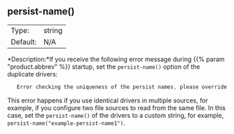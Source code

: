 ---
---
<!-- DISCLAIMER: This file is based on the syslog-ng Open Source Edition documentation https://github.com/balabit/syslog-ng-ose-guides/commit/2f4a52ee61d1ea9ad27cb4f3168b95408fddfdf2 and is used under the terms of The syslog-ng Open Source Edition Documentation License. The file has been modified by Axoflow. -->

## persist-name()

|          |        |
| -------- | ------ |
| Type:    | string |
| Default: | N/A    |

*Description:*If you receive the following error message during {{% param "product.abbrev" %}} startup, set the `persist-name()` option of the duplicate drivers:

```c
   Error checking the uniqueness of the persist names, please override it with persist-name option. Shutting down.
```

This error happens if you use identical drivers in multiple sources, for example, if you configure two file sources to read from the same file. In this case, set the `persist-name()` of the drivers to a custom string, for example, `persist-name("example-persist-name1")`.

